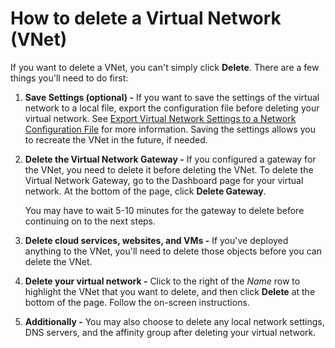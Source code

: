 <properties 
   pageTitle="How to delete a Virtual Network (VNet)"
   description="Learn how to delete an existing VNet"
   services="virtual-network"
   documentationCenter="na"
   authors="telmosampaio"
   manager="carolz"
   editor="tysonn"/>
<tags 
   ms.service="virtual-network"
   ms.date="05/29/2015"
   wacn.date=""/>

# How to delete a Virtual Network (VNet)

If you want to delete a VNet, you can't simply click **Delete**. There are a few things you'll need to do first:

1. **Save Settings (optional) -** If you want to save the settings of the virtual network to a local file, export the configuration file before deleting your virtual network. See [Export Virtual Network Settings to a Network Configuration File](https://msdn.microsoft.com/zh-cn/library/azure/dn133804.aspx) for more information. Saving the settings allows you to recreate the VNet in the future, if needed.

2. **Delete the Virtual Network Gateway -** If you configured a gateway for the VNet, you need to delete it before deleting the VNet. To delete the Virtual Network Gateway, go to the Dashboard page for your virtual network. At the bottom of the page, click **Delete Gateway**.
						
	You may have to wait 5-10 minutes for the gateway to delete before continuing on to the next steps.

3. **Delete cloud services, websites, and VMs -** If you've deployed anything to the VNet, you'll need to delete those objects before you can delete the VNet.

4. **Delete your virtual network -** Click to the right of the *Name* row to highlight the VNet that you want to delete, and then click **Delete** at the bottom of the page. Follow the on-screen instructions.

5. **Additionally -** You may also choose to delete any local network settings, DNS servers, and the affinity group after deleting your virtual network.
 